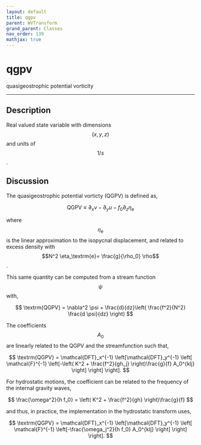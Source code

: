 ```yaml
---
layout: default
title: qgpv
parent: WVTransform
grand_parent: Classes
nav_order: 139
mathjax: true
---
```


#  qgpv

quasigeostrophic potential vorticity


---

## Description
Real valued state variable with dimensions $$(x,y,z)$$ and units of $$1/s$$.

## Discussion

The quasigeostrophic potential vorticty (QGPV) is defined as,

$$
\textrm{QGPV} \equiv \partial_x v - \partial_y u - f_0 \partial_z \eta_\textrm{e}
$$

where $$\eta_\textrm{e}$$ is the linear approximation to the isopycnal displacement, and related to excess density with $$N^2 \eta_\textrm{e}= \frac{g}{\rho_0} \rho$$.

This same quantity can be computed from a stream function $$\psi$$ with,

$$
\textrm{QGPV} = \nabla^2 \psi + \frac{d}{dz}\left( \frac{f^2}{N^2} \frac{d \psi}{dz} \right)
$$

The coefficients $$A_0$$ are linearly related to the QGPV and the streamfunction such that,

$$
\textrm{QGPV} = \mathcal{DFT}_x^{-1} \left[\mathcal{DFT}_y^{-1} \left[ \mathcal{F}^{-1} \left[-\left( K^2 + \frac{f^2}{gh_j} \right)\frac{g}{f} A_0^{klj} \right] \right] \right].
$$

For hydrostatic motions, the coefficient can be related to the frequency of the internal gravity waves,

$$
\frac{\omega^2}{h f_0} = \left( K^2 + \frac{f^2}{gh} \right)\frac{g}{f}
$$

and thus, in practice, the implementation in the hydrostatic transform uses,

$$
\textrm{QGPV} = \mathcal{DFT}_x^{-1} \left[\mathcal{DFT}_y^{-1} \left[ \mathcal{F}^{-1} \left[-\frac{\omega_j^2}{h f_0} A_0^{klj} \right] \right] \right].
$$

